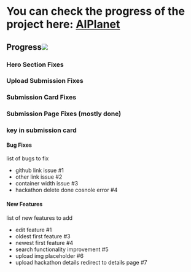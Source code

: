 # You can check the progress of the project here: [AIPlanet](https://ai-planet-three.vercel.app/)

## Progress![](https://geps.dev/progress/70)

### Hero Section Fixes

### Upload Submission Fixes

### Submission Card Fixes

### Submission Page Fixes (mostly done)

### key in submission card

#### Bug Fixes

list of bugs to fix

- github link issue #1
- other link issue #2
- container width issue #3
- hackathon delete done cosnole error #4

#### New Features

list of new features to add

- edit feature #1
- oldest first feature #3
- newest first feature #4
- search functionality improvement #5
- upload img placeholder #6
- upload hackathon details redirect to details page #7
